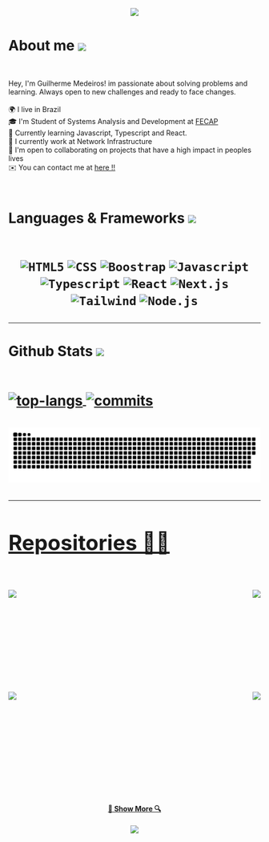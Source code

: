 <!-- Cabeçalho -->
<p align="center">
  <img src="https://capsule-render.vercel.app/api?type=waving&color=gradient&text=&height=100&section=header"/>
</p>

<!-- Sobre mim -->
<h1> About me <a href="https://github.com/DenverCoder1/readme-typing-svg"><img align="center" height="40" src="https://readme-typing-svg.herokuapp.com?lines=Brazilian+🇧🇷+🟩;Front-End+🖼;Back-End+⚙️;JavaScript-Lover+🧩;Gearhead+🏎️"></a></h1>
<br>


<!-- Descrição -->
<p>
  Hey, I'm Guilherme Medeiros! im passionate about solving problems and learning. Always open to new challenges and ready to face changes.
  <br><br>
 🌍 I live in Brazil
 <br>
 🎓 I'm Student of Systems Analysis and Development at <a href="https://www.fecap.br/">FECAP</a>
 <br>
 🧠 Currently learning Javascript, Typescript and React.
 <br>
 🚀  I currently work at Network Infrastructure
 <br>
 🤝  I'm open to collaborating on projects that have a high impact in peoples lives
 <br>
<!--  🚀 Active projects 
  <br>
    •  https://aisummarizegf.netlify.app
  <br> -->
 ✉️  You can contact me at <a href="mailto:guilhermedeamorimmedeiros@yahoo.com.br?subject=Hello Guilherme">here !!</a>
 <br>

</p>
</hr>
  
  
<!-- Habilidades e Frameworks --> 
<br>
<h1> Languages & Frameworks <img src="https://i.giphy.com/media/u5DoW5LsP16fiyvyTW/giphy.webp" width="35">
  <br><br>
<p align="center">
 <code><img title="HTML5" height="45" src="https://raw.githubusercontent.com/danielcranney/readme-generator/main/public/icons/skills/html5-colored.svg"></code>
 <code><img title="CSS" height="45" src="https://raw.githubusercontent.com/danielcranney/readme-generator/main/public/icons/skills/typescript-colored.svg"></code>
 <code><img title="Boostrap" height="45" src="https://raw.githubusercontent.com/danielcranney/readme-generator/main/public/icons/skills/bootstrap-colored.svg"></code>
 <code><img title="Javascript" height="45" src="https://raw.githubusercontent.com/danielcranney/readme-generator/main/public/icons/skills/javascript-colored.svg"></code>
 <code><img title="Typescript" height="45" src="https://raw.githubusercontent.com/danielcranney/readme-generator/main/public/icons/skills/typescript-colored.svg"></code>
 <code><img title="React" height="45" src="https://raw.githubusercontent.com/danielcranney/readme-generator/main/public/icons/skills/react-colored.svg"></code> 
 <code><img title="Next.js" height="45" src="https://raw.githubusercontent.com/danielcranney/readme-generator/main/public/icons/skills/nextjs-colored.svg"></code> 
  <code><img title="Tailwind" height="45" src="https://raw.githubusercontent.com/danielcranney/readme-generator/main/public/icons/skills/tailwindcss-colored.svg"></code>
 <code><img title="Node.js" height="45" src="https://raw.githubusercontent.com/danielcranney/readme-generator/main/public/icons/skills/nodejs-colored.svg"></code>  
</p>
</hr>
<!-- Stats -->
<hr>
<div>
<h4> Github Stats <img src="https://media.giphy.com/media/iY8CRBdQXODJSCERIr/giphy.gif" width="35">
<br><br>
<p>
<a href="https://github.com/LutoBeibe">
<img alt="top-langs" align="center" height="170" src="https://github-readme-stats-seven-navy-90.vercel.app/api/top-langs/?username=lutobeibe&layout=compact&langs_count=16&theme=vue-dark&hide=jupyter%20notebook"/>
<a href="https://github.com/LutoBeibe">
<img alt="commits" align="center" height="170" src="https://github-readme-stats-seven-navy-90.vercel.app/api?username=lutobeibe&show_icons=true&theme=vue-dark&include_all_commits=true&count_private=true&hide=issues"/>
</p>
</div>

<!-- Snake --->
<div>
  <picture>
    <source media="(prefers-color-scheme: dark)" srcset="https://github.com/lutobeibe/lutobeibe/blob/output/github-snake-dark.svg">
    <source media="(prefers-color-scheme: light)" srcset="https://github.com/lutobeibe/lutobeibe/blob/output/github-snake.svg">
    <img alt="github-snake" src="https://github.com/lutobeibe/lutobeibe/blob/output/github-snake.svg">
  </picture> 
</div>
</hr>


<!-- Repositorios -->   
<hr>
<h2> Repositories 👨‍💻</h2>
<br>
<div width="100%" align="center">
  <a align="left" href="https://github.com/LutoBeibe/upload-ai" title="upload-ai"><img align="left" height="115" src="https://github-readme-stats.vercel.app/api/pin/?username=LutoBeibe&repo=upload-ai&theme=vue-dark&border_color=61dafb&border_radius=10"></a>
  <a align="right" href="https://github.com/LutoBeibe/nlw" title="Plataforma Podcast"><img align="right" height="115" src="https://github-readme-stats.vercel.app/api/pin/?username=LutoBeibe&repo=nlw&theme=vue-dark&border_color=61dafb&border_radius=10"></a>
</div>
<br/><br/><br/><br/><br/><br/>
<div width="100%" align="center">
  <a align="left" href="https://github.com/LutoBeibe/Password-Generator" title="Password-Generator"><img align="left" height="115" src="https://github-readme-stats.vercel.app/api/pin/?username=LutoBeibe&repo=Password-Generator&theme=vue-dark&border_color=61dafb&border_radius=10"></a>
  <a align="right" href="https://github.com/LutoBeibe/HypeLab" title="HypeLab"><img align="right" height="115" src="https://github-readme-stats.vercel.app/api/pin/?username=LutoBeibe&repo=HypeLab&theme=vue-dark&border_color=61dafb&border_radius=10"></a>
</div>
<br/><br/><br/><br/><br/><br/>

<h4 align="center">
  <a href="https://github.com/LutoBeibe?tab=repositories" title="Show Repositories">🔎 Show More 🔍</a>
</h4>
</hr>

<!-- Rodapé -->
<p align="center">
  <img src="https://capsule-render.vercel.app/api?type=waving&color=gradient&height=100&section=footer"/>
</p>

